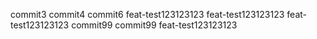 commit3
commit4
commit6
feat-test123123123
feat-test123123123
feat-test123123123
commit99
commit99
feat-test123123123